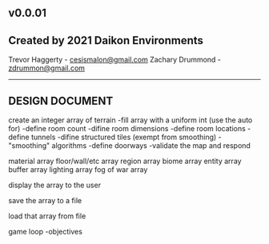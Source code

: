 v0.0.01
---

Created by 
2021 Daikon Environments
---
Trevor Haggerty - cesismalon@gmail.com
Zachary Drummond - zdrummon@gmail.com

---
DESIGN DOCUMENT
---

create an integer array of terrain
 -fill array with a uniform int (use the auto for)
 -define room count
 -difine room dimensions
 -define room locations
 -define tunnels
 -difine structured tiles (exempt from smoothing)
 -"smoothing" algorithms
 -define doorways
 -validate the map and respond

material array
floor/wall/etc array
region array
biome array
entity array
buffer array
lighting array
fog of war array

display the array to the user

save the array to a file

load that array from file

game loop
  -objectives